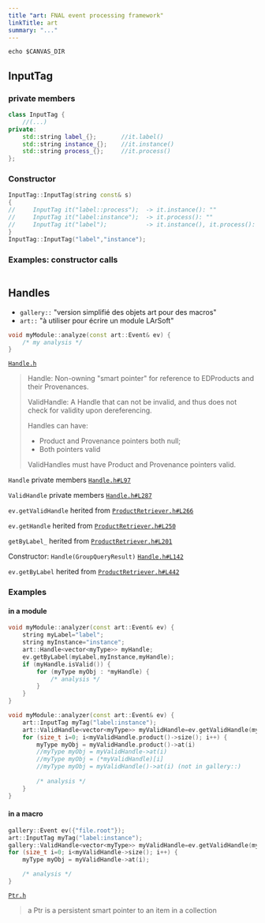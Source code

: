 ```yaml
---
title "art: FNAL event processing framework"
linkTitle: art
summary: "..."
---
```


`echo $CANVAS_DIR`

## InputTag

### private members

```C++
class InputTag {
    //(...)
private:
    std::string label_{};       //it.label()
    std::string instance_{};    //it.instance()
    std::string process_{};     //it.process()
};
```

### Constructor

```C++
InputTag::InputTag(string const& s)
{
//     InputTag it("label::process");  -> it.instance(): ""
//     InputTag it("label:instance");  -> it.process(): ""
//     InputTag it("label");           -> it.instance(), it.process(): ""
}
InputTag::InputTag("label","instance");
```

### Examples: constructor calls

```C++

```

## Handles

- `gallery::` "version simplifié des objets art pour des macros"
- `art::` "à utiliser pour écrire un module LArSoft"

```C++
void myModule::analyze(const art::Event& ev) {
    /* my analysis */
}
```

[`Handle.h`](https://github.com/art-framework-suite/art/tree/develop/art/Framework/Principal/Handle.h)

> Handle: Non-owning "smart pointer" for reference to EDProducts and their Provenances.
>
> ValidHandle: A Handle that can not be invalid, and thus does not check for validity upon dereferencing.
>
> Handles can have:
>
> - Product and Provenance pointers both null;
> - Both pointers valid
>
> ValidHandles must have Product and Provenance pointers valid.

`Handle` private members [`Handle.h#L97`](https://github.com/art-framework-suite/art/tree/develop/art/Framework/Principal/Handle.h#L97)

`ValidHandle` private members [``Handle.h#L287``](https://github.com/art-framework-suite/art/tree/develop/art/Framework/Principal/Handle.h#L287)

`ev.getValidHandle` herited from [``ProductRetriever.h#L266``](https://github.com/art-framework-suite/art/tree/develop/art/Framework/Principal/ProductRetriever.h#L266)

`ev.getHandle` herited from [``ProductRetriever.h#L250``](https://github.com/art-framework-suite/art/tree/develop/art/Framework/Principal/ProductRetriever.h#L250)

`getByLabel_` herited from [``ProductRetriever.h#L201``](https://github.com/art-framework-suite/art/tree/develop/art/Framework/Principal/ProductRetriever.cc#L201)

Constructor: `Handle(GroupQueryResult)` [``Handle.h#L142``](https://github.com/art-framework-suite/art/blob/develop/art/Framework/Principal/Handle.h#L142)

`ev.getByLabel` herited from [`ProductRetriever.h#L442`](https://github.com/art-framework-suite/art/tree/develop/art/Framework/Principal/ProductRetriever.h#L442)

### Examples

#### in a module

```C++
void myModule::analyzer(const art::Event& ev) {
    string myLabel="label";
    string myInstance="instance";
    art::Handle<vector<myType>> myHandle;
    ev.getByLabel(myLabel,myInstance,myHandle);
    if (myHandle.isValid()) {
        for (myType myObj : *myHandle) {
            /* analysis */
        }
    }
}
```

```C++
void myModule::analyzer(const art::Event& ev) {
    art::InputTag myTag("label:instance");
    art::ValidHandle<vector<myType>> myValidHandle=ev.getValidHandle(myTag);
    for (size_t i=0; i<myValidHandle.product()->size(); i++) {
        myType myObj = myValidHandle.product()->at(i)
        //myType myObj = myValidHandle->at(i)
        //myType myObj = (*myValidHandle)[i]
        //myType myObj = myValidHandle()->at(i) (not in gallery::)
        
        /* analysis */
    }
}
```

#### in a macro

```C++
gallery::Event ev({"file.root"});
art::InputTag myTag("label:instance");
gallery::ValidHandle<vector<myType>> myValidHandle=ev.getValidHandle(myTag);
for (size_t i=0; i<myValidHandle->size(); i++) {
    myType myObj = myValidHandle->at(i);

    /* analysis */
}
```

[`Ptr.h`](https://github.com/art-framework-suite/canvas/blob/develop/canvas/Persistency/Common/Ptr.h)

> a Ptr is a persistent smart pointer to an item in a collection
